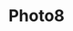 ---
image: /assets/Images/posts/template2/8.jpg
title: Photo8
link: /assets/Images/posts/template2/8.jpg
number: 8
---